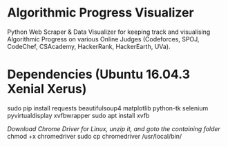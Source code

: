 # Algorithmic Progress Visualizer
Python Web Scraper &amp; Data Visualizer for keeping track and visualising Algorithmic Progress on various Online Judges (Codeforces, SPOJ, CodeChef, CSAcademy, HackerRank, HackerEarth, UVa).

# Dependencies (Ubuntu 16.04.3 Xenial Xerus)
sudo pip install requests beautifulsoup4 matplotlib python-tk selenium pyvirtualdisplay xvfbwrapper
sudo apt install xvfb

*Download Chrome Driver for Linux, unzip it, and goto the containing folder*
chmod +x chromedriver
sudo cp chromedriver /usr/local/bin/
